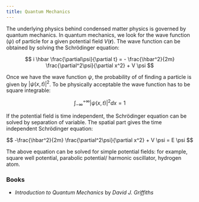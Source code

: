 ```yaml
---
title: Quantum Mechanics
---
```


The underlying physics behind condensed matter physics is governed by quantum
mechanics. In quantum mechanics, we look for the wave function ($\psi$) of
particle for a given potential field $V(\textbf{r})$. The wave function can be
obtained by solving the Schrödinger equation:

$$
i \hbar \frac{\partial\psi}{\partial t} = - \frac{\hbar^2}{2m} \frac{\partial^2\psi}{\partial x^2} + V \psi
$$

Once we have the wave function $\psi$, the probability of of finding a particle
is given by $|\psi(x, t)|^2$. To be physically acceptable the wave function has
to be square integrable:

$$
\int_{-\infty}^{+\infty} |\psi(x, t)|^2 dx = 1
$$

If the potential field is time independent, the Schrödinger equation can be
solved by separation of variable. The spatial part gives the time independent
Schrödinger equation:

$$
-\frac{\hbar^2}{2m} \frac{\partial^2\psi}{\partial x^2} + V \psi = E \psi
$$

The above equation can be solved for simple potential fields: for example,
square well potential, parabolic potential/ harmonic oscillator, hydrogen atom.

### Books

- *Introduction to Quantum Mechanics* by *David J. Griffiths*
